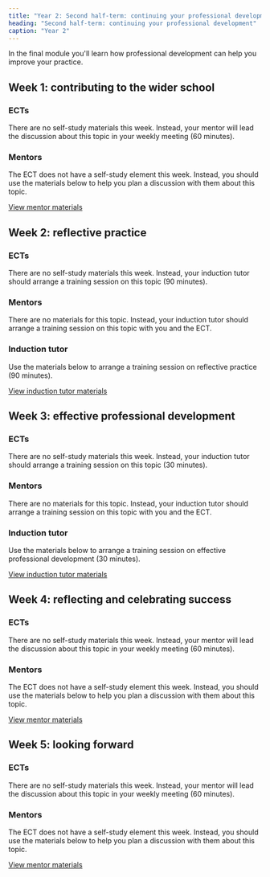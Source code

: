 ```yaml
---
title: "Year 2: Second half-term: continuing your professional development"
heading: "Second half-term: continuing your professional development"
caption: "Year 2"
---
```


In the final module you'll learn how professional development can help you improve your practice.

## Week 1: contributing to the wider school

### ECTs

There are no self-study materials this week. Instead, your mentor will lead the discussion about this topic in your weekly meeting (60 minutes).

### Mentors

The ECT does not have a self-study element this week. Instead, you should use the materials below to help you plan a discussion with them about this topic.

[View mentor materials](/education-development-trust/year-2-continuing-your-professional-development/summer-week-1-mentor-materials)

## Week 2: reflective practice

### ECTs

There are no self-study materials this week. Instead, your induction tutor should arrange a training session on this topic (90 minutes).

### Mentors

There are no materials for this topic. Instead, your induction tutor should arrange a training session on this topic with you and the ECT.

### Induction tutor

Use the materials below to arrange a training session on reflective practice (90 minutes).

[View induction tutor materials](/education-development-trust/year-2-continuing-your-professional-development/summer-week-2-induction-tutor-materials)

## Week 3: effective professional development

### ECTs

There are no self-study materials this week. Instead, your induction tutor should arrange a training session on this topic (30 minutes).

### Mentors

There are no materials for this topic. Instead, your induction tutor should arrange a training session on this topic with you and the ECT.

### Induction tutor

Use the materials below to arrange a training session on effective professional development (30 minutes).

[View induction tutor materials](/education-development-trust/year-2-continuing-your-professional-development/summer-week-3-induction-tutor-materials)

## Week 4: reflecting and celebrating success

### ECTs

There are no self-study materials this week. Instead, your mentor will lead the discussion about this topic in your weekly meeting (60 minutes).

### Mentors

The ECT does not have a self-study element this week. Instead, you should use the materials below to help you plan a discussion with them about this topic.

[View mentor materials](/education-development-trust/year-2-continuing-your-professional-development/summer-week-4-mentor-materials)

## Week 5: looking forward

### ECTs

There are no self-study materials this week. Instead, your mentor will lead the discussion about this topic in your weekly meeting (60 minutes).

### Mentors

The ECT does not have a self-study element this week. Instead, you should use the materials below to help you plan a discussion with them about this topic.

[View mentor materials](/education-development-trust/year-2-continuing-your-professional-development/summer-week-5-mentor-materials)